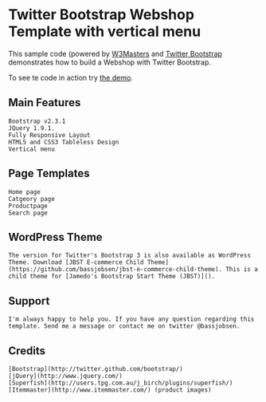 Twitter Bootstrap Webshop Template with vertical menu
=====================================================

This sample code (powered by [W3Masters](http://www.w3masters.nl/) and [Twitter Bootstrap](http://twitter.github.com/bootstrap/) demonstrates how to build a Webshop with Twitter Bootstrap.

To see te code in action try [the demo](http://www.w3masters.nl/webshop/).

Main Features
-------------

    Bootstrap v2.3.1
    JQuery 1.9.1.
    Fully Responsive Layout
    HTML5 and CSS3 Tableless Design
    Vertical menu

Page Templates
--------------

    Home page
    Catgeory page
    Productpage
    Search page

WordPress Theme
---------------

	The version for Twitter's Bootstrap 3 is also available as WordPress Theme. Download [JBST E-commerce Child Theme](https://github.com/bassjobsen/jbst-e-commerce-child-theme). This is a child theme for [Jamedo's Bootstrap Start Theme (JBST)]().  

Support
-------
	I'm always happy to help you. If you have any question regarding this template. Send me a message or contact me on twitter @bassjobsen.

Credits
-------

	[Bootstrap](http://twitter.github.com/bootstrap/)
	[jQuery](http://www.jquery.com/)
	[Superfish](http://users.tpg.com.au/j_birch/plugins/superfish/)
	[Itemmaster](http://www.itemmaster.com/) (product images)

